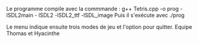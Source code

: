 Le programme compile avec la commmande : g++ Tetris.cpp -o prog -lSDL2main - lSDL2 -lSDL2_ttf -lSDL_image
Puis il s'exécute avec ./prog

Le menu indique ensuite trois modes de jeu et l'option pour quitter.
Equipe Thomas et Hyacinthe
